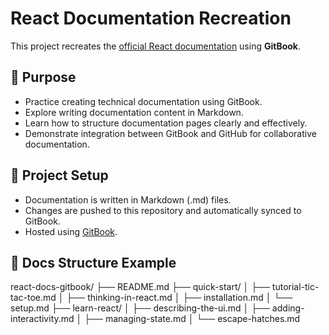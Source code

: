# React Documentation Recreation

This project recreates the [official React documentation](https://react.dev/) using **GitBook**.

## 🚀 Purpose

- Practice creating technical documentation using GitBook.
- Explore writing documentation content in Markdown.
- Learn how to structure documentation pages clearly and effectively.
- Demonstrate integration between GitBook and GitHub for collaborative documentation.

## 📂 Project Setup

- Documentation is written in Markdown (.md) files.
- Changes are pushed to this repository and automatically synced to GitBook.
- Hosted using [GitBook](https://www.gitbook.com/).

## 📝 Docs Structure Example

react-docs-gitbook/
├── README.md
├── quick-start/
│   ├── tutorial-tic-tac-toe.md
│   ├── thinking-in-react.md
│   ├── installation.md
│   └── setup.md
├── learn-react/
│   ├── describing-the-ui.md
│   ├── adding-interactivity.md
│   ├── managing-state.md
│   └── escape-hatches.md
